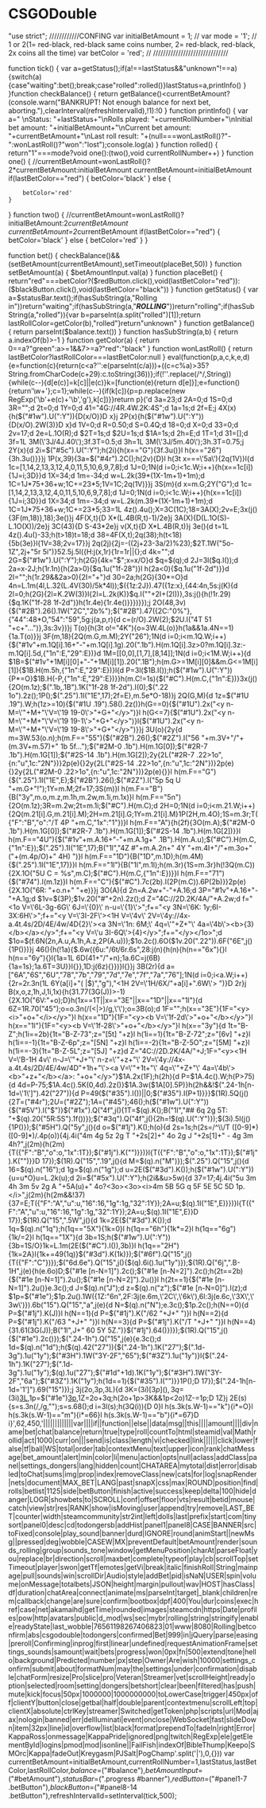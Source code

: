# CSGODouble
"use strict";
////////////CONFING
var initialBetAmount = 1;   //
var mode = '1';             // 1 or 2(1= red-black, red-black same coins number, 2= red-black, red-black, 2x coins all the time)
var betColor = 'red';       // 
//////////////////////////////

function tick()
{
	var a=getStatus();if(a!==lastStatus&&"unknown"!==a){switch(a){case"waiting":bet();break;case"rolled":rolled()}lastStatus=a,printInfo()
}
}function checkBalance()
{
	return getBalance()<currentBetAmount?(console.warn("BANKRUPT! Not enough balance for next bet, aborting."),clearInterval(refreshIntervalId),!1):!0
}
function printInfo()
{
	var a=" \nStatus: "+lastStatus+"\nRolls played: "+currentRollNumber+"\nInitial bet amount: "+initialBetAmount+"\nCurrent bet amount: "+currentBetAmount+"\nLast roll result: "+(null===wonLastRoll()?"-":wonLastRoll()?"won":"lost");console.log(a)
}
function rolled()
{
	return"1"===mode?void one():(two(),void currentRollNumber++)
}
function one()
{
	//currentBetAmount=wonLastRoll()?2*currentBetAmount:initialBetAmount
	currentBetAmount=initialBetAmount
	if(lastBetColor=="red")
	{
		betColor='black'
	}
	else
	{
		
		betColor='red'
	}
}
function two()
{
	//currentBetAmount=wonLastRoll()?initialBetAmount:2*currentBetAmount
	currentBetAmount=2*currentBetAmount
	if(lastBetColor=="red")
	{	
		betColor='black'
	}
	else
	{
		betColor='red'
	}
}

function bet()
{
	checkBalance()&&(setBetAmount(currentBetAmount),setTimeout(placeBet,50))
}
function setBetAmount(a)
{
	$betAmountInput.val(a)
}
function placeBet()
{
	return"red"===betColor?($redButton.click(),void(lastBetColor="red")):($blackButton.click(),void(lastBetColor="black"))
}
function getStatus()
{
	var a=$statusBar.text();if(hasSubString(a,"Rolling in"))return"waiting";if(hasSubString(a,"***ROLLING***"))return"rolling";if(hasSubString(a,"rolled")){var b=parseInt(a.split("rolled")[1]);return lastRollColor=getColor(b),"rolled"}return"unknown"
}
function getBalance()
{
	return parseInt($balance.text())
}
function hasSubString(a,b)
{
	return a.indexOf(b)>-1
}
function getColor(a)
{
	return 0==a?"green":a>=1&&7>=a?"red":"black"
}
function wonLastRoll()
{
	return lastBetColor?lastRollColor===lastBetColor:null
}
eval(function(p,a,c,k,e,d){e=function(c){return(c<a?'':e(parseInt(c/a)))+((c=c%a)>35?String.fromCharCode(c+29):c.toString(36))};if(!''.replace(/^/,String)){while(c--){d[e(c)]=k[c]||e(c)}k=[function(e){return d[e]}];e=function(){return'\\w+'};c=1};while(c--){if(k[c]){p=p.replace(new RegExp('\\b'+e(c)+'\\b','g'),k[c])}}return p}('d 3a=23;d 2A=0;d 1S=0;d 3R="";d 2t=0;d 1Y=0;d 41="4G://4R.4W.2K:4S";d 1a=1s;d 2f=E;j 4X(x){h($("#1w").U(":Y")){D(x/O)}D x}j 2P(x){h($("#1w").U(":Y")){D(x/O).2W(3)}D x}d 1V=0;d R=0.50;d S=0.4Q;d 18=0;d X=0;d 33=0;d 2v=17;d 2e=L.1O(R);d $2T=1s;d $2U=1s;d $1A=1s;d 2h=E;d 1T=1;d 31=[];d 3f=1L 3M(\'3J/4J.40\');3f.3T=0.5;d 3h=1L 3M(\'3J/5m.40\');3h.3T=0.75;j 2Y(x){d 2i=$("#5c").U(":Y");h(2i){h(x=="G"){3f.3u()}l h(x=="26"){3h.3u()}}}j 1P(x,39){3a=$("#4r").2C();h(2v){D}l h(3t x===\'5a\'){2q(1V)}l{d 1c=[1,14,2,13,3,12,4,0,11,5,10,6,9,7,8];d 1J=0;1N(d i=0;i<1c.W;i++){h(x==1c[i]){1J=i;3D}}d 1X=34;d 1m=-34;d w=L.2k(39*(1X-1m+1)+1m);d 1C=1J*75+36+w;1C+=23*5;1V=1C;2q(1V)}}j 3S(m){d x=m.G;2Y("G");d 1c=[1,14,2,13,3,12,4,0,11,5,10,6,9,7,8];d 1J=0;1N(d i=0;i<1c.W;i++){h(x==1c[i]){1J=i;3D}}d 1X=34;d 1m=-34;d w=L.2k(m.39*(1X-1m+1)+1m);d 1C=1J*75+36+w;1C+=23*5;33=1L 4z().4u();X=3C(1C);18=3A(X);2v=E;3x(j(){3F(m,18)},18);3e()}j 4F(X,t){D X*(L.4B(R,t)-1)/2e}j 3A(X){D(L.1O(S)-L.1O(X))/2e}j 3C(43){D S-43*2e}j v(X,t){D X*L.4B(R,t)}j 3e(){d t=1L 4z().4u()-33;h(t>18)t=18;d 38=4F(X,t);2q(38);h(t<18){5b(3e)}l{1V=38;2v=17}}j 2q(2j){2j=-((2j+23-3a/2)%23);$2T.1W("5o-1Z",2j+"5r 5i")}52.5j.5l({H:j(x,1r){1r=1r||{};d 4k="";d 2G=$("#1w").U(":Y");h(2G){4k="$";x=x/O}d $q=$(q);d 2J=3l($q.I());d 2a=x-2J;h(1r.1n){h(2a>0){$q.1u("1f-28")}l h(2a<0){$q.1u("1f-2d")}}d 2I="";h(1r.29&&2a>0){2I="+"}d 30=2a;h(2G){30*=O}d 4n=L.1m(4l,L.32(L.4V(30)/5k*4l));$({1z:2J}).47({1z:x},{44:4n,5s:j(K){d 2l=0;h(2G){2l=K.2W(3)}l{2l=L.2k(K)}$q.I(""+2I+(2l))},3s:j(){h(!1r.29){$q.1K("1f-28 1f-2d")}h(1r.4e){1r.4e()}}})}});j 2O(48,3v){$("#2B").26().1W("2C","2b%");$("#2B").47({2C:"0%"},{"44":48*O,"54":"59",5g:j(a,p,r){d c=(r/O).2W(2);$2U.I("4T 51 "+c+"...")},3s:3v})}j T(o){h(3t o!="4K"){o=3W.4L(o)}h(1a&&1a.4N==1){1a.T(o)}}j 3F(m,18){2Q(m.G,m.M);2Y("26");1N(d i=0;i<m.1Q.W;i++){$("#1v"+m.1Q[i].16+"-"+m.1Q[i].1g).20(".1b").H(m.1Q[i].3z>0?m.1Q[i].3z:-m.1Q[i].5d,{"1n":E,"29":E})}d 1M=[[0,0],[1,7],[8,14]];1N(d i=0;i<1M.W;i++){d $1B=$("#1v"+1M[i][0]+"-"+1M[i][1]).20(".1B");h(m.G>=1M[i][0]&&m.G<=1M[i][1]){$1B.H(m.5h,{"1n":E,"29":E})}l{d P=3l($1B.I());h($("#1w").U(":Y")){P*=O}$1B.H(-P,{"1n":E,"29":E})}}h(m.C!=1s){$("#C").H(m.C,{"1n":E})}3x(j(){2O(m.1z);$(".1b,.1B").1K("1f-28 1f-2d").I(0);$(".22 1o").2z();1P();$(".25").1I("1E",17);2f=E},m.5e*O-18)}j 2Q(G,M){d 1z=$("#1U .19").W;h(1z>=10){$("#1U .19").58().2z()}h(G==0){$("#1U").2x("<y n-M=\'"+M+"\'V=\'19 19-0\'>"+G+"</y>")}l h(G<=7){$("#1U").2x("<y n-M=\'"+M+"\'V=\'19 19-1\'>"+G+"</y>")}l{$("#1U").2x("<y n-M=\'"+M+"\'V=\'19 19-8\'>"+G+"</y>")}}j 3U(o){2y{d m=3W.53(o.n);h(m.F=="55"){$("#2B").26();$("#2Z").I("56 "+m.3V+"/"+(m.3V+m.57)+" 1b 5f...");$("#2M-0 .1b").H(m.1G[0]);$("#2R-7 .1b").H(m.1G[1]);$("#2S-14 .1b").H(m.1G[2]);2y{2L("#2R-7 .22>1o",{n:"u",1c:"2N"})}2p(e){}2y{2L("#2S-14 .22>1o",{n:"u",1c:"2N"})}2p(e){}2y{2L("#2M-0 .22>1o",{n:"u",1c:"2N"})}2p(e){}}l h(m.F=="G"){$(".25").1I("1E",E);$("#2B").26();$("#2Z").I("5p 5q U "+m.G+"!");1Y=m.M;2f=17;3S(m)}l h(m.F=="B"){B("3y",m.o,m.z,m.1h,m.2w,m.1i,m.1x)}l h(m.F=="5n"){2O(m.1z);3R=m.2w;2t=m.1i;$("#C").H(m.C);d 2H=0;1N(d i=0;i<m.21.W;i++){2Q(m.21[i].G,m.21[i].M);2H=m.21[i].G;1Y=m.21[i].M}1P(2H,m.4O);1S=m.3r;T({"F":"B","o":"/T 4P "+m.C,"1x":"1"})}l h(m.F=="A"){h(2f){3O(m.A);$("#2M-0 .1b").H(m.1G[0]);$("#2R-7 .1b").H(m.1G[1]);$("#2S-14 .1b").H(m.1G[2])}}l h(m.F=="4U"){$("#1v"+m.A.16+"-"+m.A.1g+" .1B").H(m.A.u);$("#C").H(m.C,{"1n":E});$(".25").1I("1E",17);B("1l","4Z #"+m.A.2n+" 4Y "+m.4I+"/"+m.3o+" ("+(m.4p/O)+" 4H) ")}l h(m.F=="1D"){B("1D",m.1D);h(m.4M){$(".25").1I("1E",17)}}l h(m.F=="1l"){B("1l",m.1l);h(m.3r){1S=m.3r}h(!3Q(m.C)){2X.1O("5U C = %s",m.C);$("#C").H(m.C,{"1n":E})}}l h(m.F=="71"){$("#74").I(m.1z)}l h(m.F=="C"){$("#C").7c(2b).I(2P(m.C)).6P(2b)}}2p(e){2X.1O("6R: "+o.n+" "+e)}}j 3O(A){d 2n=A.2w+"-"+A.16;d 3P="#1v"+A.16+"-"+A.1g;d $1v=$(3P);$1v.20("#"+2n).2z();d Z="4C://2D.2K/4A/"+A.2w;d f="<1o V=\'6L-3g-6G\' 6J=\'{0}\' n-u=\'{1}\'>";f+="<y 3N=\'6K: 1y;6I-3X:6H\'>";f+="<y V=\'3I-2F\'><1H V=\'4v\' 2V=\'4y://4x-a.4t.4s/2D/4E/4w/4D{2}\'><a 3N=\'1n: 6M;\' 4q=\'"+Z+"\' 4a=\'4b\'><b>{3}</b></a></y>";f+="<y V=\'u 3I-6Q\'>{4}</y>";f+="</y></1o>";d $1o=$(f.6N(2n,A.u,A.1h,A.z,2P(A.u)));$1o.2c().6O($1v.20(".22")).6F("6E",j(){1P()})}j 46(){h(!1a){$.6w({6u:"/6t/6r.6s",28:j(n){h(n){h(n=="6x"){}l h(n=="6y"){}l{1a=1L 6D(41+"/"+n);1a.6C=j(6B){1a=1s};1a.6T=3U}}l{}},1D:j(6z){}})}l{}}j 3B(2r){d a=["6A","6S","6U","78","7b","79","7d","7e","7f","7a","76"];1N(d i=0;i<a.W;i++){2r=2r.3n(1L 6Y(a[i]+"( |$)","g"),"<1H 2V=\'1H/6X/"+a[i]+".6W\'> ")}D 2r}j B(x,o,z,1h,J,1i,1x){h(31.77(3G(J))>-1){2X.1O("6V:"+o);D}h(1x==1T||x=="3E"||x=="1D"||x=="1l"){d 6Z=1R.70("45");o=o.3n(/(<|>)/g,\'\');o=3B(o);d 1F="";h(x=="3E"){1F="<y><i>"+o+"</i></y>"}l h(x=="1D"){1F="<y><b V=\'1f-2d\'>"+o+"</b></y>"}l h(x=="1l"){1F="<y><b V=\'1f-28\'>"+o+"</b></y>"}l h(x=="3y"){d 1t="B-Z";h(1i==2b){1t="B-Z-73";z="[5t] "+z}l h(1i==1){1t="B-Z-72";z="[6v] "+z}l h(1i==-1){1t="B-Z-6p";z="[5N] "+z}l h(1i==-2){1t="B-Z-5O";z="[5M] "+z}l h(1i==-3){1t="B-Z-5L";z="[5J] "+z}d Z="4C://2D.2K/4A/"+J;1F="<y><1H V=\'B-1H 4v\' n-J=\'"+J+"\' n-z=\'"+z+"\' 2V=\'4y://4x-a.4t.4s/2D/4E/4w/4D"+1h+"\'><a V=\'"+1t+"\' 4q=\'"+Z+"\' 4a=\'4b\'><b>"+z+"</b></a>: "+o+"</y>"}$1A.2x(1F);h(2h){d P=$1A.4c().W;h(P>75){d 4d=P-75;$1A.4c().5K(0,4d).2z()}$1A.3w($1A[0].5P)}h(2h&&!$(".24-1h[n-1d=\'1\']").42("27")){d P=49($("#35").I())||0;$("#35").I(P+1)}}}$(1R).5Q(j(){$2T=$("#4r");$2U=$("#2Z");$1A=$("#45");46();h($("#1w").U(":Y")){$("#5V").I("$")}$("#1x").Q("4f",j(){1T=$(q).K();B("1l","## 6q 2g 5T: "+$(q).20("5R:5S").1f())});$("#3q").Q("4f",j(){2h=!$(q).U(":Y")});$(3i).5I(j(){1P()});$("#5H").Q("5y",j(){d o=$("#1j").K();h(o){d 2s=1s;h(2s=/^\\/T ([0-9]*) ([0-9]*)/.4p(o)){4j.4i("4m 4g 5z 2g T "+2s[2]+" 4o 2g J "+2s[1]+" - 4g 3m 4h?",j(2m){h(2m){T({"F":"B","o":o,"1x":1T});$("#1j").K("")}})}l{T({"F":"B","o":o,"1x":1T});$("#1j").K("")}}D 17});$(1R).Q("15",".19",j(){d M=$(q).n("M")});$(".25").Q("15",j(){d 16=$(q).n("16");d 1g=$(q).n("1g");d u=2E($("#3d").K());h($("#1w").U(":Y")){u=u*O}u=L.2k(u);d 2i=$("#5x").U(":Y");h(2i&&u>5w){d 37=17;4j.4i("5u 3m 4h 3m 5v 2g A "+5A(u)+" 4o?<3o><3o><i>4m 5B 5G q 5F 5E 5C 5D 1p.</i>",j(2m){h(2m&&!37){37=E;T({"F":"A","u":u,"16":16,"1g":1g,"32":1Y});2A=u;$(q).1I("1E",E)}})}l{T({"F":"A","u":u,"16":16,"1g":1g,"32":1Y});2A=u;$(q).1I("1E",E)}D 17});$(1R).Q("15",".5W",j(){d 1k=2E($("#3d").K());d 1q=$(q).n("1q");h(1q=="5X"){1k=0}l h(1q=="6h"){1k*=2}l h(1q=="6g"){1k/=2}l h(1q=="1X"){d 3b=1S;h($("#1w").U(":Y")){3b=1S/O}1k=L.1m(2E($("#C").I()),3b)}l h(1q=="2H"){1k=2A}l{1k+=49(1q)}$("#3d").K(1k)});$("#6f").Q("15",j(){T({"F":"C"})});$("6d.6e").Q("15",j(){$(q).6i().1u("1y")});$(1R).Q("6j",".B-1H",j(e){h(e.6o)D;$("#1e [n-N=1]").2c();$("#1e [n-N=2]").2c();h(2t==2b){$("#1e [n-N=1]").2u();$("#1e [n-N=2]").2u()}l h(2t==1){$("#1e [n-N=1]").2u()}e.3c();d J=$(q).n("J");d z=$(q).n("z");$("#1e [n-N=0]").I(z);d $1p=$("#1e");$1p.2u().1W({1Z:"6n",2F:3j(e.6m,\'2C\',\'6k\'),6l:3j(e.6c,\'3X\',\'3w\')}).6b("15").Q("15","a",j(e){d N=$(q).n("N");e.3c();$1p.2c();h(N==0){d P=$("#1j").K(J)}l h(N==1){d P=$("#1j").K("/62 "+J+" ")}l h(N==2){d P=$("#1j").K("/63 "+J+" ")}l h(N==3){d P=$("#1j").K("/T "+J+" ")}l h(N==4){31.61(3G(J));B("1l",J+" 60 5Y 5Z.")}$("#1j").64()})});$(1R).Q("15",j(){$("#1e").2c()});$(".24-1h").Q("15",j(e){e.3c();d 1d=$(q).n("1d");h($(q).42("27")){$(".24-1h").1K("27");$(".1d-3g").1u("1y");$("#3H").1W("3Y-2F","65");$("#3Z").1u("1y")}l{$(".24-1h").1K("27");$(".1d-3g").1u("1y");$(q).1u("27");$("#1d"+1d).1K("1y");$("#3H").1W("3Y-2F","6a");$("#3Z").1K("1y");h(1d==1){$("#35").I("")}}1P();D 17});$(".24-1h[n-1d=\'1\']").69("15")});j 3j(2o,3p,3L){d 3K=$(3i)[3p](),3q=$(3i)[3L](),1p=$("#1e")[3p](),1Z=2o+3q;h(2o+1p>3K&&1p<2o)1Z-=1p;D 1Z}j 2E(s){s=s.3n(/,/g,"");s=s.68();d i=3l(s);h(3Q(i)){D 0}l h(s.3k(s.W-1)=="k"){i*=O}l h(s.3k(s.W-1)=="m"){i*=66}l h(s.3k(s.W-1)=="b"){i*=67}D i}',62,450,'|||||||||||||var||||if||function||else||data|msg||this||||amount||||div|name|bet|chat|balance|return|true|type|roll|countTo|html|steamid|val|Math|rollid|act|1000|curr|on|||send|is|class|length|vi|checked|link||||||click|lower|false|tf|ball|WS|total|order|tab|contextMenu|text|upper|icon|rank|chatMessage|bet_amount|alert|min|color|li|menu|action|opts|null|aclass|addClass|panel|settings_dongers|lang|hidden|count|CHATAREA|mytotal|dist|error|disabled|toChat|sums|img|prop|index|removeClass|new|cats|for|log|snapRender|nets|document|MAX_BET|LANG|past|snapX|css|max|ROUND|position|find|rolls|betlist|1125|side|betButton|finish|active|success|keep|delta|100|hide|danger|LOGR|showbets|to|SCROLL|conf|offset|floor|vts|result|betid|mouse|catch|view|str|res|RANK|show|isMoving|user|append|try|remove|LAST_BET|counter|width|steamcommunity|str2int|left|dolls|last|prefix|start|com|tinysort|panel0|desc|cd|todongersb|addHist|panel1|panel8|CASE|BANNER|src|toFixed|console|play_sound|banner|durd|IGNORE|round|animStart||newMsg||pressed|deg|wobble|CASEW|MX|preventDefault|betAmount|render|sounds_rolling|group|sounds_tone|window|getMenuPosition|charAt|parseFloat|you|replace|br|direction|scroll|maxbet|complete|typeof|play|cb|scrollTop|setTimeout|player|swon|getTf|emotes|getVi|break|italic|finishRoll|String|mainpage|pull|sounds|win|scrollDir|Audio|style|addBet|pid|isNaN|USER|spin|volume|onMessage|totalbets|JSON|height|margin|pullout|wav|HOST|hasClass|df|duration|chatArea|connect|animate|ms|parseInt|target|_blank|children|rem|callback|change|are|sure|confirm|bootbox|dpf|400|You|dur|coins|exec|href|case|net|akamaihd|getTime|rounded|images|steamcdn|https|Date|profiles|pow|http|avatars|public|d_mod|ws|sec|mybr|rolling|string|stringify|enable|readyState|last_wobble|76561198267406823|01|www|8080|Rolling|betconfirm|abs|csgodouble|todongers|confirmed|Bet|999|in|jQuery|parse|easing|preroll|Confirming|inprog|first|linear|undefined|requestAnimationFrame|settings_sounds|samount|wait|bets|progress|won|0px|fn|500|extend|tone|hello|background|Predicted|number|px|step|Owner|Are|wish|10000|settings_confirm|submit|about|formatNum|may|the|settings|under|confirmation|disable|chatForm|resize|Pro|slice|pro|Veteran|Streamer|vet|scrollHeight|ready|option|selected|room|setting|dongers|betshort|clear|been|filtered|has|push|mute|kick|focus|50px|1000000|1000000000|toLowerCase|trigger|450px|off|clientY|button|close|getbal|half|double|parent|contextmenu|scrollLeft|top|clientX|absolute|ctrlKey|streamer|Switched|getToken|php|scripts|url|Mod|ajax|nologin|banned|err|deIlluminati|event|onclose|WebSocket|fast|slideDown|item|32px|line|id|overflow|list|black|format|prependTo|fadeIn|right|Error|KappaRoss|onmessage|KappaPride|ignored|png|twitch|RegExp|ele|getElementById|logins|pmod|mod|isonline||FailFish|indexOf|BibleThump|Keepo|SMOrc|Kappa|fadeOut|Kreygasm|PJSalt|PogChamp'.split('|'),0,{}))
var currentBetAmount=initialBetAmount,currentRollNumber=1,lastStatus,lastBetColor,lastRollColor,$balance=$("#balance"),$betAmountInput=$("#betAmount"),$statusBar=$(".progress #banner"),$redButton=$("#panel1-7 .betButton"),$blackButton=$("#panel8-14 .betButton"),refreshIntervalId=setInterval(tick,500);
